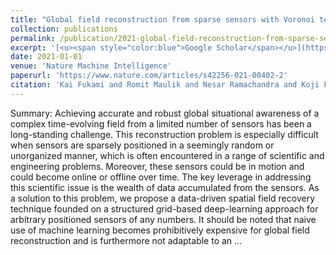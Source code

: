 ```yaml
---
title: "Global field reconstruction from sparse sensors with Voronoi tessellation-assisted deep learning"
collection: publications
permalink: /publication/2021-global-field-reconstruction-from-sparse-sensors-wi
excerpt: '[<u><span style="color:blue">Google Scholar</span></u>](https://scholar.google.com/scholar?q=Global+field+reconstruction+from+sparse+sensors+with+Voronoi+tessellation-assisted+deep+learning)'
date: 2021-01-01
venue: 'Nature Machine Intelligence'
paperurl: 'https://www.nature.com/articles/s42256-021-00402-2'
citation: 'Kai Fukami and Romit Maulik and Nesar Ramachandra and Koji Fukagata and Kunihiko Taira (2021). "Global field reconstruction from sparse sensors with Voronoi tessellation-assisted deep learning". Nature Machine Intelligence.'
---
```


Summary: Achieving accurate and robust global situational awareness of a complex time-evolving field from a limited number of sensors has been a long-standing challenge. This reconstruction problem is especially difficult when sensors are sparsely positioned in a seemingly random or unorganized manner, which is often encountered in a range of scientific and engineering problems. Moreover, these sensors could be in motion and could become online or offline over time. The key leverage in addressing this scientific issue is the wealth of data accumulated from the sensors. As a solution to this problem, we propose a data-driven spatial field recovery technique founded on a structured grid-based deep-learning approach for arbitrary positioned sensors of any numbers. It should be noted that naive use of machine learning becomes prohibitively expensive for global field reconstruction and is furthermore not adaptable to an …
